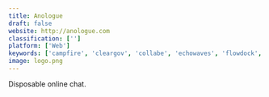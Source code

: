 ```yaml
---
title: Anologue
draft: false 
website: http://anologue.com
classification: ['']
platform: ['Web']
keywords: ['campfire', 'cleargov', 'collabe', 'echowaves', 'flowdock', 'foore', 'hyphen_messaging', 'intercom', 'niice', 'niltalk', 'privytalks', 'sametab', 'slack', 'smarsh_instant_messenger', 'trello', 'whatsapp', 'wibib', 'nohistory.chat']
image: logo.png
---
```

Disposable online chat.